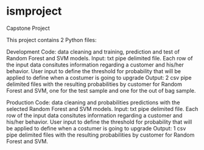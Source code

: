 # ismproject
Capstone Project

This project contains 2 Python files:

Development Code: data cleaning and training, prediction and test of Random Forest and SVM models.
    Input: 
          txt pipe delimited file. Each row of the input data consitutes information regarding a customer and his/her behavior.
          User input to define the threshold for probability that will be applied to define when a costumer is going to upgrade
    Output:
          2 csv pipe delimited files with the resulting probabilities by customer for Random Forest and SVM, one for the test sample and one for the out of bag sample.
   
Production Code: data cleaning and probabilities predictions with the selected Random Forest and SVM models.
    Input: 
          txt pipe delimited file. Each row of the input data consitutes information regarding a customer and his/her behavior.
          User input to define the threshold for probability that will be applied to define when a costumer is going to upgrade
    Output:
          1 csv pipe delimited files with the resulting probabilities by customer for Random Forest and SVM.
